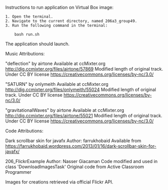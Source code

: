 Instructions to run application on Virtual Box image:

	1. Open the terminal.
	2. Navigate to the current directory, named 206a3_group49.
	3. Run the following command in the terminal:

		bash run.sh

The application should launch.

Music Attributions:

"deflection" by airtone 
Available at ccMixter.org http://dig.ccmixter.org/files/airtone/57869
Modified length of original track.
Under CC BY license https://creativecommons.org/licenses/by-nc/3.0/

"SATURN" by onlymeith
Available at ccMixter.org http://dig.ccmixter.org/files/onlymeith/55024
Modified length of original track.
Under CC BY license https://creativecommons.org/licenses/by-nc/3.0/

"gravitationalWaves" by airtone
Available at ccMixter.org http://dig.ccmixter.org/files/airtone/55021
Modified length of original track.
Under CC BY license https://creativecommons.org/licenses/by-nc/3.0/


Code Attributions:

Dark scrollbar skin for javafx
Author: farrukhobaid
Available from https://farrukhobaid.wordpress.com/2013/01/16/dark-scrollbar-skin-for-javafx/

206_FlickrExample
Author: Nasser Giacaman
Code modified and used in class 'DownloadImagesTask'
Original code from Active Classroom Programmer

Images for creations retrieved via official Flickr API.

